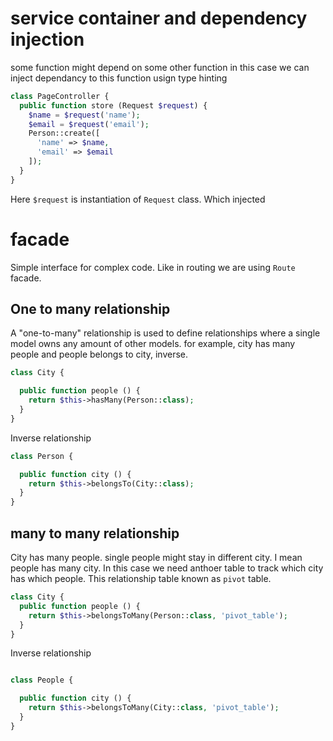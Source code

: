 # service container and dependency injection 
some function might depend on some other function in this case we can inject dependancy to this function usign type hinting 

~~~php
class PageController {
  public function store (Request $request) {
    $name = $request('name');
    $email = $request('email');
    Person::create([
      'name' => $name,
      'email' => $email
    ]);
  }
}
~~~

Here `$request` is instantiation of `Request` class. Which injected 

# facade  

Simple interface for complex code. Like in routing we are using `Route` facade. 

## One to many relationship

A "one-to-many" relationship is used to define relationships where a single model owns any amount of other models. for example, city has many people and people belongs to city, inverse. 

~~~php
class City {

  public function people () {
    return $this->hasMany(Person::class);
  }
}
~~~

Inverse relationship

~~~php
class Person {

  public function city () {
    return $this->belongsTo(City::class);
  }
}
~~~

##  many to many relationship
City has many people. single people might stay in different city. I mean people has many city. In this case we need anthoer table to track which city has which people. This relationship table known as `pivot` table. 

~~~php
class City {
  public function people () {
    return $this->belongsToMany(Person::class, 'pivot_table');
  }
}
~~~


Inverse relationship


~~~php

class People {

  public function city () {
    return $this->belongsToMany(City::class, 'pivot_table');
  }
}
~~~



